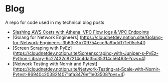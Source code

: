 # Blog
A repo for code used in my technical blog posts
* [Slashing AWS Costs with Athena, VPC Flow logs & VPC Endpoints](https://cloudnetdev.notion.site/slashing-aws-costs-with-athena-vpc-flowlogs-and-endpoints?pvs=4)
* [Golang for Network Engineers] (https://cloudnetdev.notion.site/Golang-for-Network-Engineers-3b63e3b709754ece9a9bdd171e05c54f)
* [Screen Scraping with PyEz] (https://cloudnetdev.notion.site/Screenscraping-with-Juniper-s-PyEz-Python-Library-6c27432c87214c4da35c35314c56463e?pvs=4)
* [Network Testing with Nornir and Pytest] (https://cloudnetdev.notion.site/Network-Testing-at-Scale-with-Nornir-Pytest-86940c20382f4071afa3476ef1e03508?pvs=4)
